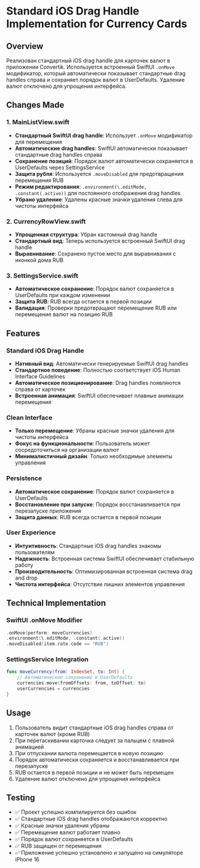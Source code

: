 # Standard iOS Drag Handle Implementation for Currency Cards

## Overview
Реализован стандартный iOS drag handle для карточек валют в приложении Convertik. Используется встроенный SwiftUI `.onMove` модификатор, который автоматически показывает стандартные drag handles справа и сохраняет порядок валют в UserDefaults. Удаление валют отключено для упрощения интерфейса.

## Changes Made

### 1. MainListView.swift
- **Стандартный SwiftUI drag handle**: Использует `.onMove` модификатор для перемещения
- **Автоматические drag handles**: SwiftUI автоматически показывает стандартные drag handles справа
- **Сохранение позиций**: Порядок валют автоматически сохраняется в UserDefaults через SettingsService
- **Защита рубля**: Используется `.moveDisabled` для предотвращения перемещения RUB
- **Режим редактирования**: `.environment(\.editMode, .constant(.active))` для постоянного отображения drag handles
- **Убрано удаление**: Удалены красные значки удаления слева для чистоты интерфейса

### 2. CurrencyRowView.swift
- **Упрощенная структура**: Убран кастомный drag handle
- **Стандартный вид**: Теперь используется встроенный SwiftUI drag handle
- **Выравнивание**: Сохранено пустое место для выравнивания с иконкой дома RUB

### 3. SettingsService.swift
- **Автоматическое сохранение**: Порядок валют сохраняется в UserDefaults при каждом изменении
- **Защита RUB**: RUB всегда остается в первой позиции
- **Валидация**: Проверки предотвращают перемещение RUB или перемещение валют на позицию RUB

## Features

### Standard iOS Drag Handle
- **Нативный вид**: Автоматически генерируемые SwiftUI drag handles
- **Стандартное поведение**: Полностью соответствует iOS Human Interface Guidelines
- **Автоматическое позиционирование**: Drag handles появляются справа от карточек
- **Встроенная анимация**: SwiftUI обеспечивает плавные анимации перемещения

### Clean Interface
- **Только перемещение**: Убраны красные значки удаления для чистоты интерфейса
- **Фокус на функциональности**: Пользователь может сосредоточиться на организации валют
- **Минималистичный дизайн**: Только необходимые элементы управления

### Persistence
- **Автоматическое сохранение**: Порядок валют сохраняется в UserDefaults
- **Восстановление при запуске**: Порядок восстанавливается при перезапуске приложения
- **Защита данных**: RUB всегда остается в первой позиции

### User Experience
- **Интуитивность**: Стандартные iOS drag handles знакомы пользователям
- **Надежность**: Встроенная система SwiftUI обеспечивает стабильную работу
- **Производительность**: Оптимизированная встроенная система drag and drop
- **Чистота интерфейса**: Отсутствие лишних элементов управления

## Technical Implementation

### SwiftUI .onMove Modifier
```swift
.onMove(perform: moveCurrencies)
.environment(\.editMode, .constant(.active))
.moveDisabled(item.rate.code == "RUB")
```

### SettingsService Integration
```swift
func moveCurrency(from: IndexSet, to: Int) {
    // Автоматическое сохранение в UserDefaults
    currencies.move(fromOffsets: from, toOffset: to)
    userCurrencies = currencies
}
```

## Usage
1. Пользователь видит стандартные iOS drag handles справа от карточек валют (кроме RUB)
2. При перетаскивании карточка следует за пальцем с плавной анимацией
3. При отпускании валюта перемещается в новую позицию
4. Порядок автоматически сохраняется и восстанавливается при перезапуске
5. RUB остается в первой позиции и не может быть перемещен
6. Удаление валют отключено для упрощения интерфейса

## Testing
- ✅ Проект успешно компилируется без ошибок
- ✅ Стандартные iOS drag handles отображаются корректно
- ✅ Красные значки удаления убраны
- ✅ Перемещение валют работает плавно
- ✅ Порядок валют сохраняется в UserDefaults
- ✅ RUB защищен от перемещения
- ✅ Приложение успешно установлено и запущено на симуляторе iPhone 16 